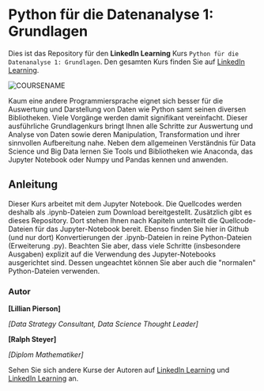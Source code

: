 # Python für die Datenanalyse 1: Grundlagen

Dies ist das Repository für den **LinkedIn Learning** Kurs `Python für die Datenanalyse 1: Grundlagen`. Den gesamten Kurs finden Sie auf [LinkedIn Learning][lil-course-url].

![COURSENAME][lil-thumbnail-url] 

Kaum eine andere Programmiersprache eignet sich besser für die Auswertung und Darstellung von Daten wie Python samt seinen diversen Bibliotheken. Viele Vorgänge werden damit signifikant vereinfacht. Dieser ausführliche Grundlagenkurs bringt Ihnen alle Schritte zur Auswertung und Analyse von Daten sowie deren Manipulation, Transformation und ihrer sinnvollen Aufbereitung nahe. Neben dem allgemeinen Verständnis für Data Science und Big Data lernen Sie Tools und Bibliotheken  wie Anaconda, das Jupyter Notebook oder Numpy und Pandas kennen und anwenden.

## Anleitung

Dieser Kurs arbeitet mit dem Jupyter Notebook. Die Quellcodes werden deshalb als .ipynb-Dateien zum Download bereitgestellt. Zusätzlich gibt es dieses Repository. Dort stehen Ihnen nach Kapiteln unterteilt die Quellcode-Dateien für das Jupyter-Notebook bereit. Ebenso finden Sie hier in Github (und nur dort) Konvertierungen der .ipynb-Dateien in reine Python-Dateien (Erweiterung .py). Beachten Sie aber, dass viele Schritte (insbesondere Ausgaben) explizit auf die Verwendung des Jupyter-Notebooks ausgerichtet sind. Dessen ungeachtet können Sie aber auch die "normalen" Python-Dateien verwenden.
### Autor
**[Lillian Pierson]**

_[Data Strategy Consultant, Data Science Thought Leader]_

**[Ralph Steyer]**

_[Diplom Mathematiker]_

Sehen Sie sich andere Kurse der Autoren auf  [LinkedIn Learning](https://www.linkedin.com/learning/instructors/lillian-pierson-p-e) und [LinkedIn Learning](https://www.linkedin.com/learning/instructors/ralph-steyer) an.

[0]: # (Replace these placeholder URLs with actual course URLs)
[lil-course-url]: https://www.linkedin.com/learning/python-fur-die-datenanalyse-1-grundlagen
[lil-thumbnail-url]: https://cdn.lynda.com/course/2260513/2260513-1580823796767-16x9.jpg

[1]: # (End of DE-Instruction ###############################################################################################)
	


[1]: # (End of BP-Instruction ###############################################################################################) 
